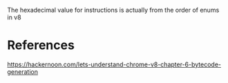 The hexadecimal value for instructions is actually from the order of enums in v8

# References
https://hackernoon.com/lets-understand-chrome-v8-chapter-6-bytecode-generation
